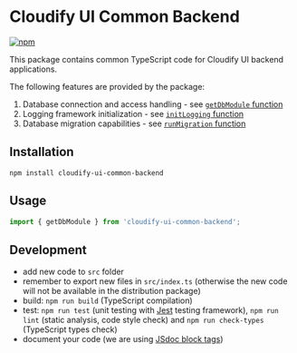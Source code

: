 # Cloudify UI Common Backend

[![npm](https://img.shields.io/npm/v/cloudify-ui-common-backend.svg?style=flat)](https://www.npmjs.com/package/cloudify-ui-common-backend)

This package contains common TypeScript code for Cloudify UI backend applications.

The following features are provided by the package:
1. Database connection and access handling - see [`getDbModule` function](./src/db.ts)
2. Logging framework initialization  - see [`initLogging` function](./src/logger.ts)
3. Database migration capabilities - see [`runMigration` function](./src/migration.ts)

## Installation

```npm
npm install cloudify-ui-common-backend
```

## Usage

```typescript
import { getDbModule } from 'cloudify-ui-common-backend';
```

## Development

- add new code to `src` folder
- remember to export new files in `src/index.ts` (otherwise the new code will not be available in the distribution package)
- build: `npm run build` (TypeScript compilation)
- test: `npm run test` (unit testing with [Jest](https://jestjs.io/en/) testing framework), `npm run lint` (static analysis, code style check) and `npm run check-types` (TypeScript types check)
- document your code (we are using [JSdoc block tags](https://jsdoc.app/#block-tags))
